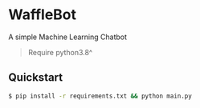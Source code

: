 # WaffleBot
A simple Machine Learning Chatbot
> Require python3.8^

## Quickstart

```bash
$ pip install -r requirements.txt && python main.py
```


